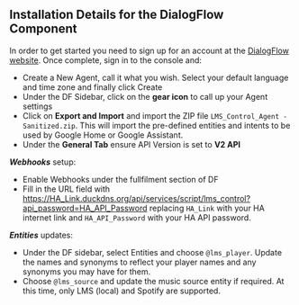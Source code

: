 ## Installation Details for the DialogFlow Component
In order to get started you need to sign up for an account at the [DialogFlow website](https://dialogflow.com).  Once complete, sign in to the console and:
- Create a New Agent, call it what you wish. Select your default language and time zone and finally click Create
- Under the DF Sidebar, click on the **gear icon** to call up your Agent settings
- Click on **Export and Import** and import the ZIP file `LMS_Control_Agent - Sanitized.zip`.  This will import the pre-defined entities and intents to be used by Google Home or Google Assistant.
- Under the **General Tab** ensure API Version is set to **V2 API**

**_Webhooks_** setup:
- Enable Webhooks under the fullfilment section of DF
- Fill in the URL field with https://HA_Link.duckdns.org/api/services/script/lms_control?api_password=HA_API_Password replacing `HA_Link` with your HA internet link and `HA_API_Password` with your HA API password.

**_Entities_** updates:
- Under the DF sidebar, select Entities and choose `@lms_player`.  Update the names and synonyms to reflect your player names and any synonyms you may have for them.
- Choose `@lms_source` and update the music source entity if required.  At this time, only LMS (local) and Spotify are supported.


